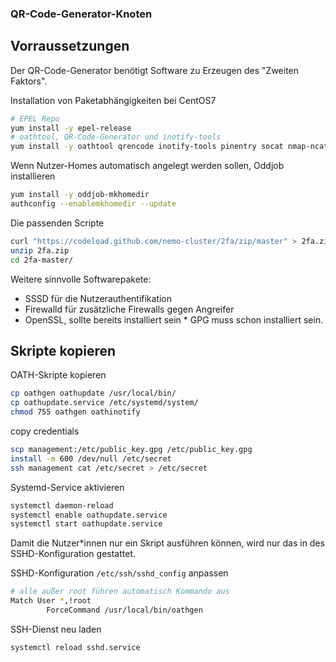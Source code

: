 ### QR-Code-Generator-Knoten

## Vorraussetzungen

Der QR-Code-Generator benötigt Software zu Erzeugen des "Zweiten Faktors".

Installation von Paketabhängigkeiten bei CentOS7
```bash
# EPEL Repo
yum install -y epel-release
# oathtool, QR-Code-Generator und inotify-tools
yum install -y oathtool qrencode inotify-tools pinentry socat nmap-ncat
```

Wenn Nutzer-Homes automatisch angelegt werden sollen, Oddjob installieren
```bash
yum install -y oddjob-mkhomedir
authconfig --enablemkhomedir --update
```

Die passenden Scripte
```bash
curl "https://codeload.github.com/nemo-cluster/2fa/zip/master" > 2fa.zip
unzip 2fa.zip
cd 2fa-master/
```

Weitere sinnvolle Softwarepakete:
* SSSD für die Nutzerauthentifikation
* Firewalld für zusätzliche Firewalls gegen Angreifer
* OpenSSL, sollte bereits installiert sein
* GPG muss schon installiert sein.

## Skripte kopieren


OATH-Skripte kopieren
```bash
cp oathgen oathupdate /usr/local/bin/
cp oathupdate.service /etc/systemd/system/
chmod 755 oathgen oathinotify
```

copy credentials
```bash
scp management:/etc/public_key.gpg /etc/public_key.gpg
install -m 600 /dev/null /etc/secret
ssh management cat /etc/secret > /etc/secret
```

Systemd-Service aktivieren
```bash
systemctl daemon-reload
systemctl enable oathupdate.service
systemctl start oathupdate.service
```

Damit die Nutzer*innen nur ein Skript ausführen können, wird nur das in des SSHD-Konfiguration gestattet.

SSHD-Konfiguration `/etc/ssh/sshd_config` anpassen
```bash
# alle außer root führen automatisch Kommando aus
Match User *,!root
        ForceCommand /usr/local/bin/oathgen
```

 SSH-Dienst neu laden
 ```bash
 systemctl reload sshd.service
```

